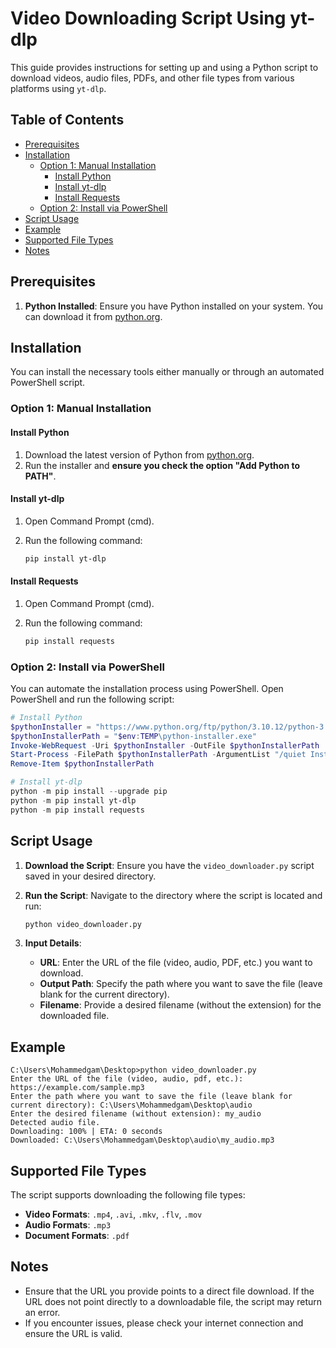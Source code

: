 # Video Downloading Script Using yt-dlp

This guide provides instructions for setting up and using a Python script to download videos, audio files, PDFs, and other file types from various platforms using `yt-dlp`.

## Table of Contents

- [Prerequisites](#prerequisites)
- [Installation](#installation)
  - [Option 1: Manual Installation](#option-1-manual-installation)
    - [Install Python](#install-python)
    - [Install yt-dlp](#install-yt-dlp)
    - [Install Requests](#install-requests)
  - [Option 2: Install via PowerShell](#option-2-install-via-powershell)
- [Script Usage](#script-usage)
- [Example](#example)
- [Supported File Types](#supported-file-types)
- [Notes](#notes)

## Prerequisites

1. **Python Installed**: Ensure you have Python installed on your system. You can download it from [python.org](https://www.python.org/downloads/).

## Installation

You can install the necessary tools either manually or through an automated PowerShell script.

### Option 1: Manual Installation

#### Install Python

1. Download the latest version of Python from [python.org](https://www.python.org/downloads/).
2. Run the installer and **ensure you check the option "Add Python to PATH"**.

#### Install yt-dlp

1. Open Command Prompt (cmd).
2. Run the following command:

   ```bash
   pip install yt-dlp
   ```

#### Install Requests

1. Open Command Prompt (cmd).
2. Run the following command:

   ```bash
   pip install requests
   ```

### Option 2: Install via PowerShell

You can automate the installation process using PowerShell. Open PowerShell and run the following script:

```powershell
# Install Python
$pythonInstaller = "https://www.python.org/ftp/python/3.10.12/python-3.10.12-amd64.exe"
$pythonInstallerPath = "$env:TEMP\python-installer.exe"
Invoke-WebRequest -Uri $pythonInstaller -OutFile $pythonInstallerPath
Start-Process -FilePath $pythonInstallerPath -ArgumentList "/quiet InstallAllUsers=1 PrependPath=1" -Wait
Remove-Item $pythonInstallerPath

# Install yt-dlp
python -m pip install --upgrade pip
python -m pip install yt-dlp
python -m pip install requests
```

## Script Usage

1. **Download the Script**: Ensure you have the `video_downloader.py` script saved in your desired directory.

2. **Run the Script**: Navigate to the directory where the script is located and run:

   ```bash
   python video_downloader.py
   ```

3. **Input Details**:
   - **URL**: Enter the URL of the file (video, audio, PDF, etc.) you want to download.
   - **Output Path**: Specify the path where you want to save the file (leave blank for the current directory).
   - **Filename**: Provide a desired filename (without the extension) for the downloaded file.

## Example

```plaintext
C:\Users\Mohammedgam\Desktop>python video_downloader.py
Enter the URL of the file (video, audio, pdf, etc.): https://example.com/sample.mp3
Enter the path where you want to save the file (leave blank for current directory): C:\Users\Mohammedgam\Desktop\audio
Enter the desired filename (without extension): my_audio
Detected audio file.
Downloading: 100% | ETA: 0 seconds
Downloaded: C:\Users\Mohammedgam\Desktop\audio\my_audio.mp3
```

## Supported File Types

The script supports downloading the following file types:

- **Video Formats**: `.mp4`, `.avi`, `.mkv`, `.flv`, `.mov`
- **Audio Formats**: `.mp3`
- **Document Formats**: `.pdf`

## Notes

- Ensure that the URL you provide points to a direct file download. If the URL does not point directly to a downloadable file, the script may return an error.
- If you encounter issues, please check your internet connection and ensure the URL is valid.
